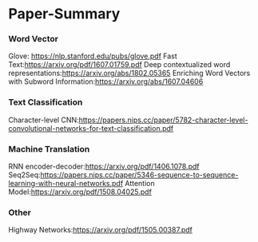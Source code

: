 # Paper-Summary

### Word Vector
Glove: https://nlp.stanford.edu/pubs/glove.pdf
Fast Text:https://arxiv.org/pdf/1607.01759.pdf
Deep contextualized word representations:https://arxiv.org/abs/1802.05365
Enriching Word Vectors with Subword Information:https://arxiv.org/abs/1607.04606

### Text Classification
Character-level CNN:https://papers.nips.cc/paper/5782-character-level-convolutional-networks-for-text-classification.pdf

### Machine Translation
RNN encoder-decoder:https://arxiv.org/pdf/1406.1078.pdf
Seq2Seq:https://papers.nips.cc/paper/5346-sequence-to-sequence-learning-with-neural-networks.pdf
Attention Model:https://arxiv.org/pdf/1508.04025.pdf

### Other
Highway Networks:https://arxiv.org/pdf/1505.00387.pdf
